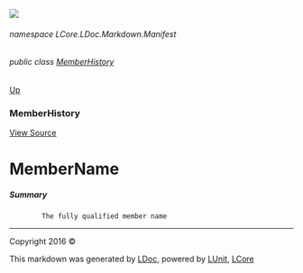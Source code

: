 ![](Content/LDoc-banner-small.png "")

###### namespace LCore.LDoc.Markdown.Manifest

###### public class [MemberHistory](docs/MemberHistory.md)
[Up](docs/MemberHistory.md)

### MemberHistory
[View Source](Markdown/Manifest/MemberHistory.cs)

# MemberName

##### Summary

            The fully qualified member name
            



---

Copyright 2016 &copy; [](../README.md) [](../TableOfContents.md)

This markdown was generated by [LDoc](https://github.com/CodeSingularity/LDoc), powered by [LUnit](https://github.com/CodeSingularity/LUnit), [LCore](https://github.com/CodeSingularity/LCore)
